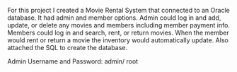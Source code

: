 For this project I created a Movie Rental System that connected to an Oracle database. It had admin and member options. Admin could log in and add, update, or delete any movies and members including member payment info. Members could log in and search, rent, or return movies. When the member would rent or return a movie the inventory would automatically update. Also attached the SQL to create the database.

Admin Username and Password: admin/ root
